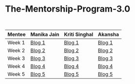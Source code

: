 # The-Mentorship-Program-3.0
<br/>

| Mentee  | Manika Jain | Kriti Singhal | Akansha |
| ------------- | ------------- | ------------- | ------------- |
| Week 1  | [Blog 1](https://link.medium.com/0P3OzKHHGdb)  | [Blog 1](https://kritisinghal711.medium.com/women-who-code-delhi-mentorship-program-week-1-a6f29bb4f3bf)  | [Blog 1](https://akansha18022002.medium.com/wwcd-mentorship-program-3-0-week-1-69ab9fcc5733)  |
| Week 2  | [Blog 2](https://medium.com/@manikajain11/wwcd-mentorship-program-3-0-week-2-2b8f466d3beb) | [Blog 2](https://kritisinghal711.medium.com/women-who-code-delhi-mentorship-program-week-2-ed0f3e8aa2ee) | [Blog 2](https://akansha18022002.medium.com/week-2-women-who-code-delhi-mentorship-program-3-0-9143722f9f69) |
| Week 3  | [Blog 3](https://link.medium.com/P4XqHOej3db) | [Blog 3](https://kritisinghal711.medium.com/women-who-code-delhi-mentorship-program-week-3-fa1df0cb6577) | [Blog 3](https://akansha18022002.medium.com/week-3-women-who-code-delhi-mentorship-program-3-0-4000e343289a) |
| Week 4  | [Blog 4](https://link.medium.com/X4DA4ia9jeb) | [Blog 4](https://kritisinghal711.medium.com/women-who-code-delhi-mentorship-program-week-4-d0225353f196) | [Blog 4](https://akansha18022002.medium.com/week-4-women-who-code-delhi-mentorship-program-3-0-459b480ce59) |
| Week 5  | [Blog 5](https://manikajain11.medium.com/wwcd-mentorship-program-3-0-week-5-c28dd8bc43fb) | [Blog 5](https://kritisinghal711.medium.com/women-who-code-delhi-mentorship-program-week-5-881d2257108d) | [Blog 5](https://akansha18022002.medium.com/week-5-women-who-code-delhi-mentorship-program-3-0-f4fa3df9a886) |
